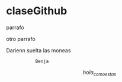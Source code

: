 # claseGithub

parrafo 

otro parrafo

Darienn suelta las moneas


               Benja

$$ hola_{comoestas} $$
